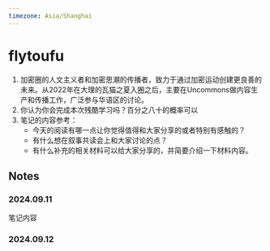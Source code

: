 ```yaml
---
timezone: Asia/Shanghai
---
```


# flytoufu

1. 加密圈的人文主义者和加密思潮的传播者，致力于通过加密运动创建更良善的未来。从2022年在大理的瓦猫之夏入圈之后，主要在Uncommons做内容生产和传播工作，广泛参与华语区的讨论。
2. 你认为你会完成本次残酷学习吗？百分之八十的概率可以
3. 笔记的内容参考：
   - 今天的阅读有哪一点让你觉得值得和大家分享的或者特别有感触的？
   - 有什么想在叙事共读会上和大家讨论的点？
   - 有什么补充的相关材料可以给大家分享的，并简要介绍一下材料内容。

## Notes

<!-- Content_START -->

### 2024.09.11

笔记内容

### 2024.09.12


<!-- Content_END -->
